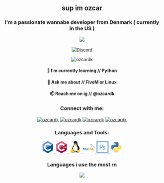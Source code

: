 <h2 align="center">sup im ozcar</h2>

<h3 align="center">I'm a passionate wannabe developer from Denmark ( currently in the US )</h3>

<p align="center">
  <a href="https://discord.gg/cZccc">
    <img src="https://user-images.githubusercontent.com/85458589/128277007-c13547e7-e975-4d5f-9ca2-3aa4378682e7.png"></a>
</p>
</p>
<p align="center">
    <a href="https://discordapp.com/users/835640492049170463">
   <img alt="Discord" src="https://img.shields.io/badge/Discord-ozcar%239999-7289DA?style=for-the-badge&logo=discord&logoColor=7289DA&logoWidth=20&labelColor=000'"></a>  
</p>

<p align="center"> <img src="https://komarev.com/ghpvc/?username=ozcardk&label=Profile%20views&color=0e75b6&style=flat" alt="ozcardk" /> </p>

<h4 align="center"> 🌱 I’m currently learning // Python </h3>

<h4 align="center"> 💬 Ask me about // FiveM or Linux  </h3>

<h4 align="center"> 📫 Reach me on ig // @ozcardk  </h3>

<h3 align="center">Connect with me:</h3>
<p align="center">
<a href="https://twitter.com/ozcardk" target="blank"><img align="center" src="https://raw.githubusercontent.com/rahuldkjain/github-profile-readme-generator/master/src/images/icons/Social/twitter.svg" alt="ozcardk" height="30" width="40" /></a>
<a href="https://fb.com/ozcardk" target="blank"><img align="center" src="https://raw.githubusercontent.com/rahuldkjain/github-profile-readme-generator/master/src/images/icons/Social/facebook.svg" alt="ozcardk" height="30" width="40" /></a>
<a href="https://instagram.com/ozcardk" target="blank"><img align="center" src="https://raw.githubusercontent.com/rahuldkjain/github-profile-readme-generator/master/src/images/icons/Social/instagram.svg" alt="ozcardk" height="30" width="40" /></a>
<a href="https://www.youtube.com/c/ozcardk" target="blank"><img align="center" src="https://raw.githubusercontent.com/rahuldkjain/github-profile-readme-generator/master/src/images/icons/Social/youtube.svg" alt="ozcardk" height="30" width="40" /></a>
</p>

<h3 align="center">Languages and Tools:</h3>
<p align="center"> <a href="https://www.cprogramming.com/" target="_blank"> <img src="https://raw.githubusercontent.com/devicons/devicon/master/icons/c/c-original.svg" alt="c" width="40" height="40"/> </a> <a href="https://www.w3schools.com/cpp/" target="_blank"> <img src="https://raw.githubusercontent.com/devicons/devicon/master/icons/cplusplus/cplusplus-original.svg" alt="cplusplus" width="40" height="40"/> </a> <a href="https://www.linux.org/" target="_blank"> <img src="https://raw.githubusercontent.com/devicons/devicon/master/icons/linux/linux-original.svg" alt="linux" width="40" height="40"/> </a> <a href="https://www.mysql.com/" target="_blank"> <img src="https://raw.githubusercontent.com/devicons/devicon/master/icons/mysql/mysql-original-wordmark.svg" alt="mysql" width="40" height="40"/> </a> <a href="https://www.photoshop.com/en" target="_blank"> <img src="https://raw.githubusercontent.com/devicons/devicon/master/icons/photoshop/photoshop-line.svg" alt="photoshop" width="40" height="40"/> </a> <a href="https://www.python.org" target="_blank"> <img src="https://raw.githubusercontent.com/devicons/devicon/master/icons/python/python-original.svg" alt="python" width="40" height="40"/> </a> </p>


<h3 align="center">Languages i use the most rn</h3>
<p align="center">
  <img src="https://cdn.discordapp.com/attachments/835652361715712020/842758450962366480/asgsdag.png"></a>
</p>
